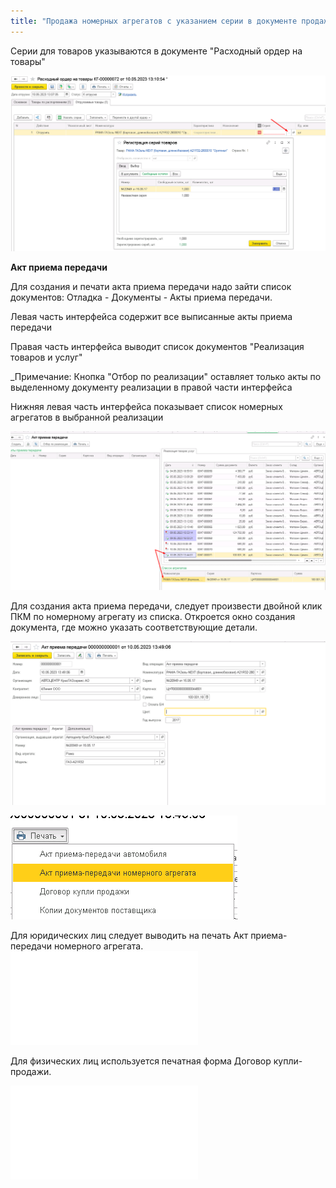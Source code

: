 ```yaml
---
title: "Продажа номерных агрегатов с указанием серии в документе продажи (магазины) в 1C ERP"
---
```


Серии для товаров указываются в документе "Расходный ордер на товары"

![](ERP/_attach/Pasted%20image%2020230510134323.png)

**Акт приема передачи**

Для создания и печати акта приема передачи надо зайти список документов:
Отладка - Документы - Акты приема передачи.

Левая часть интерфейса содержит все выписанные акты приема передачи

Правая часть интерфейса выводит список документов "Реализация товаров и услуг"

_Примечание: Кнопка "Отбор по реализации" оставляет только акты по выделенному документу реализации в правой части интерфейса

Нижняя левая часть интерфейса показывает список номерных агрегатов в выбранной реализации

![](ERP/_attach/Pasted%20image%2020230510134731.png)

Для создания акта приема передачи, следует произвести двойной клик ПКМ по номерному агрегату из списка. Откроется окно создания документа, где можно указать соответствующие детали.

![](ERP/_attach/Pasted%20image%2020230510135142.png)


![](ERP/_attach/Pasted%20image%2020230510135202.png)

Для юридических лиц следует выводить на печать Акт приема-передачи номерного агрегата.
![](ERP/_attach/Акт%20приема-передачи%20номерного%20агрегата%20№%201%20от%2010.05.2023.pdf)



Для физических лиц используется печатная форма Договор купли-продажи.

![](ERP/_attach/Договор%20купли%20продажи%20№%201%20от%2010.05.2023.pdf)